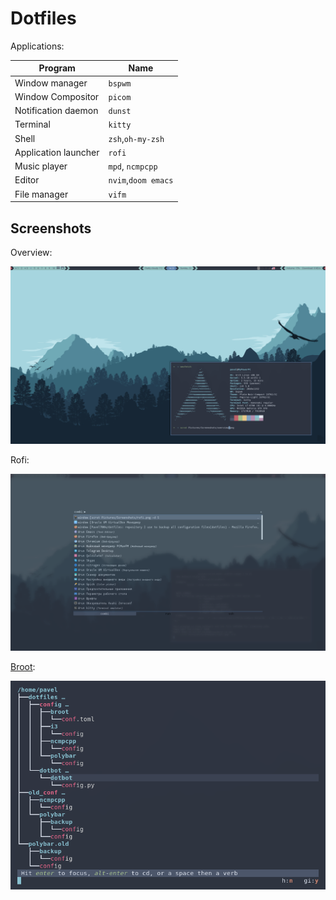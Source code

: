 Dotfiles
=================

Applications:

| Program              | Name                |
|----------------------|---------------------|
| Window manager       | `bspwm`             |
| Window Compositor    | `picom`             |
| Notification daemon  | `dunst`             |
| Terminal             | `kitty`             |
| Shell                | `zsh`,`oh-my-zsh`   |
| Application launcher | `rofi`              |
| Music player         | `mpd`, `ncmpcpp`    |
| Editor               | `nvim`,`doom emacs` |
| File manager         | `vifm`              |

Screenshots
-----------------
Overview:

![overview-img](misc/overview.png)

Rofi:

![rofi-img](misc/rofi.png)

[Broot][broot]:

![broot-img](misc/broot.png)


[broot]: https://github.com/Canop/broot
